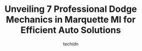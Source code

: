 ---
layout: ampstory
image: https://images.unsplash.com/photo-1626302592999-700a9a2383f3?ixlib=rb-4.0.3&ixid=MnwxMjA3fDB8MHxwaG90by1wYWdlfHx8fGVufDB8fHx8&auto=format&fit=crop&w=640&h=853&q=80
author: techidn
featured: false
description: Searching for the finest Dodge Mechanic in Marquette MI, USA? Look no further than the 7 best Dodge Mechanic in the area, where youll find a team of highly qualified professionals ready to 
title: Unveiling 7 Professional Dodge Mechanics in Marquette MI for Efficient Auto Solutions
cover:
   title: Unveiling 7 Professional Dodge Mechanics in Marquette MI for Efficient Auto Solutions
   subtitle: Rickpate
   background: https://images.unsplash.com/photo-1626302592999-700a9a2383f3?ixlib=rb-4.0.3&ixid=MnwxMjA3fDB8MHxwaG90by1wYWdlfHx8fGVufDB8fHx8&auto=format&fit=crop&w=640&h=853&q=80

pages: 
 - layout: thirds
   top: <h1>#1 Midas</h1>
   bottom: "<p>My daughter goes to school in the UP and it is so nice to fine a car repair shop that treats these kids good. The people in the shop made her feel confident in bringing h</p>"
   background: https://www.knot35.com/toplist/wp-content/uploads/2023/06/best-dodge-mechanic-1-in-marquette-mi-1685841646.jpeg
   backgroundblur: true
 - layout: thirds
   top: <h1>#2 Joes Automotive Repair</h1>
   bottom: "<p>630 S Lake St, Marquette, MI 49855, United States</p>"
   background: https://www.knot35.com/toplist/wp-content/uploads/2023/06/best-dodge-mechanic-2-in-marquette-mi-1685841647.jpeg
   cta:
      link: https://www.knot35.com/toplist/unveiling-7-professional-dodge-mechanics-in-marquette-mi-for-efficient-auto-solutions/
      text: Unveiling 7 Professional Dodge Mechanics in Marquette MI for Efficient Auto Solutions
 - layout: thirds
   top: <h1>#3 Riverside Auto Mall</h1>
   bottom: "<p>3330 US Highway 41 West, Marquette, MI 49855, United States</p>"
   background: https://www.knot35.com/toplist/wp-content/uploads/2023/06/best-dodge-mechanic-3-in-marquette-mi-1685841647.jpeg
   cta:
      link: https://www.knot35.com/toplist/unveiling-7-professional-dodge-mechanics-in-marquette-mi-for-efficient-auto-solutions/
      text: Unveiling 7 Professional Dodge Mechanics in Marquette MI for Efficient Auto Solutions
 - layout: thirds
   top: <h1>#4 Walmart Auto Care Centers</h1>
   bottom: "<p>3225 US Hwy 41, Marquette, MI 49855, United States</p>"
   background: https://plus.unsplash.com/premium_photo-1664640458616-3c74f8cb4589?ixlib=rb-4.0.3&ixid=MnwxMjA3fDB8MHxwaG90by1wYWdlfHx8fGVufDB8fHx8&auto=format&fit=crop&w=640&h=853&q=80
   cta:
      link: https://www.knot35.com/toplist/unveiling-7-professional-dodge-mechanics-in-marquette-mi-for-efficient-auto-solutions/
      text: Unveiling 7 Professional Dodge Mechanics in Marquette MI for Efficient Auto Solutions
 - layout: thirds
   top: <h1>#5 Pepp Motors</h1>
   bottom: "<p>2203 US Hwy 41, Marquette, MI 49855, United States</p>"
   background: https://images.unsplash.com/photo-1546497974-b213c9efb599?ixlib=rb-4.0.3&ixid=MnwxMjA3fDB8MHxwaG90by1wYWdlfHx8fGVufDB8fHx8&auto=format&fit=crop&w=640&h=853&q=80
   cta:
      link: https://www.knot35.com/toplist/unveiling-7-professional-dodge-mechanics-in-marquette-mi-for-efficient-auto-solutions/
      text: Unveiling 7 Professional Dodge Mechanics in Marquette MI for Efficient Auto Solutions
 - layout: thirds
   top: <h1>#6 Jons Auto</h1>
   bottom: "<p>730 W Washington St, Marquette, MI 49855, United States</p>"
   background: https://images.unsplash.com/photo-1580610447943-1bfbef5efe07?ixlib=rb-4.0.3&ixid=MnwxMjA3fDB8MHxwaG90by1wYWdlfHx8fGVufDB8fHx8&auto=format&fit=crop&w=640&h=853&q=80
   cta:
      link: https://www.knot35.com/toplist/unveiling-7-professional-dodge-mechanics-in-marquette-mi-for-efficient-auto-solutions/
      text: Unveiling 7 Professional Dodge Mechanics in Marquette MI for Efficient Auto Solutions
 - layout: thirds
   top: <h1>#7 Quality Car Care Center</h1>
   bottom: "<p>1101 S Front St, Marquette, MI 49855, United States</p>"
   background: https://images.unsplash.com/photo-1496096265110-f83ad7f96608?ixlib=rb-4.0.3&ixid=MnwxMjA3fDB8MHxwaG90by1wYWdlfHx8fGVufDB8fHx8&auto=format&fit=crop&w=640&h=853&q=80
   cta:
      link: https://www.knot35.com/toplist/unveiling-7-professional-dodge-mechanics-in-marquette-mi-for-efficient-auto-solutions/
      text: Unveiling 7 Professional Dodge Mechanics in Marquette MI for Efficient Auto Solutions
 - layout: thirds
   middle: Continue reading...
   background: https://images.unsplash.com/photo-1614648718611-0635f29016cb?ixlib=rb-4.0.3&ixid=MnwxMjA3fDB8MHxwaG90by1wYWdlfHx8fGVufDB8fHx8&auto=format&fit=crop&w=640&h=853&q=80
   cta:
      link: https://www.knot35.com/toplist/unveiling-7-professional-dodge-mechanics-in-marquette-mi-for-efficient-auto-solutions/
      text: Unveiling 7 Professional Dodge Mechanics in Marquette MI for Efficient Auto Solutions
      
---